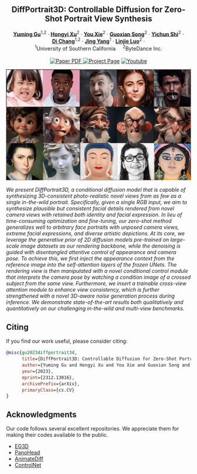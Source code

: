 

<p align="center">

  <h2 align="center">DiffPortrait3D: Controllable Diffusion for Zero-Shot Portrait View Synthesis</h2>
  <p align="center">
    <a href="https://www.yuming-gu.com/"><strong>Yuming Gu</strong></a><sup>1,2</sup>
    · 
    <a href="https://hongyixu37.github.io/homepage/"><strong>Hongyi Xu</strong></a><sup>2</sup>
    · 
    <a href="https://ge.in.tum.de/about/you-xie/"><strong>You Xie</strong></a><sup>2</sup>
    ·
    <a href="https://guoxiansong.github.io/homepage/index.html"><strong>Guoxian Song</strong></a><sup>2</sup>
    ·
    <a href="https://seasonsh.github.io/"><strong>Yichun Shi</strong></a><sup>2</sup>
    ·
    <br><a href="https://boese0601.github.io"><strong>Di Chang</strong></a><sup>1,2</sup>
    ·  
    <a href="https://jingyangcarl.com"><strong>Jing Yang</strong></a><sup>1</sup>
    ·
    <a href="http://linjieluo.com"><strong>Linjie Luo</strong></a><sup>2</sup>
    ·
    <br>
    <sup>1</sup>University of Southern California &nbsp;&nbsp;&nbsp; <sup>2</sup>ByteDance Inc.
    <br>
    </br>
        <a href="https://arxiv.org/abs/2312.13016">
        <img src='https://img.shields.io/badge/arXiv-DiffPortrait3D-green' alt='Paper PDF'>
        </a>
        <a href='https://freedomgu.github.io/diffportrait3d'>
        <img src='https://img.shields.io/badge/Project_Page-DiffPortrait3D-blue' alt='Project Page'></a>
        <a href='https://youtu.be/mI8RJ_f3Csw'>
        <img src='https://img.shields.io/badge/YouTube-DiffPortrait3D-rgb(255, 0, 0)' alt='Youtube'></a>
  </p>
    </p>
<div align="center">
  <a href="https://youtu.be/mI8RJ_f3Csw"><img src="./Figures/video_teaser.png" alt="DiffPortrait3D: Controllable Diffusion for Zero-Shot Portrait View Synthesis"></a>
</div>

*We present DiffPortrait3D, a conditional diffusion model that is capable of synthesizing 3D-consistent photo-realistic novel views from as few as a single in-the-wild portrait. Specifically, given a single RGB input, we aim to synthesize plausible but consistent facial details rendered from novel camera views with retained both identity and facial expression. In lieu of time-consuming optimization and fine-tuning, our zero-shot method generalizes well to arbitrary face portraits with unposed camera views, extreme facial expressions, and diverse artistic depictions. At its core, we leverage the generative prior of 2D diffusion models pre-trained on large-scale image datasets as our rendering backbone, while the denoising is guided with disentangled attentive control of appearance and camera pose. To achieve this, we first inject the appearance context from the reference image into the self-attention layers of the frozen UNets. The rendering view is then manipulated with a novel conditional control module that interprets the camera pose by watching a condition image of a crossed subject from the same view. Furthermore, we insert a trainable cross-view attention module to enhance view consistency, which is further strengthened with a novel 3D-aware noise generation process during inference. We demonstrate state-of-the-art results both qualitatively and quantitatively on our challenging in-the-wild and multi-view benchmarks.*


 
## Citing
If you find our work useful, please consider citing:
```BibTeX
@misc{gu2023diffportrait3d,
      title={DiffPortrait3D: Controllable Diffusion for Zero-Shot Portrait View Synthesis}, 
      author={Yuming Gu and Hongyi Xu and You Xie and Guoxian Song and Yichun Shi and Di Chang and Jing Yang and Lingjie Luo},
      year={2023},
      eprint={2312.13016},
      archivePrefix={arXiv},
      primaryClass={cs.CV}
}
```


## Acknowledgments

Our code follows several excellent repositories. We appreciate them for making their codes available to the public.
* [EG3D](https://nvlabs.github.io/eg3d/)
* [PanoHead](https://github.com/SizheAn/PanoHead)
* [AnimateDiff](https://github.com/guoyww/AnimateDiff)
* [ControlNet](https://github.com/lllyasviel/ControlNet)


